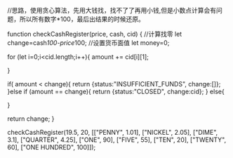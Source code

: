 //思路，使用贪心算法，先用大钱找，找不了了再用小钱,但是小数点计算会有问题，所以所有数字*100，最后出结果的时候还原。


function checkCashRegister(price, cash, cid) {
  //计算找零
  let change=cash*100-price*100;
  //设置货币面值
  let money=0;





for (let i=0;i<cid.length;i++){
  amount += cid[i][1];

}
 
  if( amount < change){
    return {status:"INSUFFICIENT_FUNDS", change:[]};
  }else if (amount == change){
    return {status:"CLOSED", change:cid};
  } else{

  }


  return change;
}

checkCashRegister(19.5, 20, [["PENNY", 1.01], ["NICKEL", 2.05], ["DIME", 3.1], ["QUARTER", 4.25], ["ONE", 90], ["FIVE", 55], ["TEN", 20], ["TWENTY", 60], ["ONE HUNDRED", 100]]);

